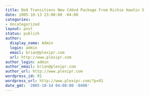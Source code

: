 ```yaml
---
title: De9 Transitions New Cddvd Package From Richie Hawtin S
date: 2005-10-13 23:00:00 -04:00
categories:
- Uncategorized
layout: post
status: publish
author:
  display_name: Admin
  login: admin
  email: brian@plexipr.com
  url: http://www.plexipr.com
author_login: admin
author_email: brian@plexipr.com
author_url: http://www.plexipr.com
wordpress_id: 91
wordpress_url: http://www.plexipr.com/?p=91
date_gmt: '2005-10-14 04:00:00 -0400'
---
```


<p><b><br />
<h2><u></p>
